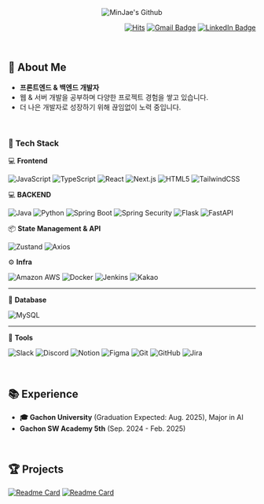 <div align="center">
  <img
    src="https://capsule-render.vercel.app/api?type=waving&color=87CEEB&height=240&text=MinJae's%20Github&animation=&fontColor=FFFFFF&fontSize=60"
    alt="MinJae's Github"
  />
</div>

<div align="right">
  
[![Hits](https://hits.seeyoufarm.com/api/count/incr/badge.svg?url=https%3A%2F%2Fgithub.com%2FKMJ200&count_bg=%23909090&title_bg=%23393939&icon=github.svg&icon_color=%23D9D9D9&title=hits&edge_flat=false)](https://hits.seeyoufarm.com)
[![Gmail Badge](https://img.shields.io/badge/Gmail-d14836?style=flat-square&logo=Gmail&logoColor=white&link=mailto:kmj104506@gachon.ac.kr)](mailto:kmj104506@gachon.ac.kr)
[![LinkedIn Badge](https://img.shields.io/badge/LinkedIn-0077B5?style=flat-square&logo=linkedin&logoColor=white&link=https://www.linkedin.com/in/ai-소프트웨어학부-인공지능전공-강민재-304195345/)](https://www.linkedin.com/in/ai-소프트웨어학부-인공지능전공-강민재-304195345/)
  
</div>

<br>

## 🚀 About Me
- **프론트엔드 & 백엔드 개발자**  
- 웹 & 서버 개발을 공부하며 다양한 프로젝트 경험을 쌓고 있습니다.  
- 더 나은 개발자로 성장하기 위해 끊임없이 노력 중입니다.  

<br>

### 📌 **Tech Stack**  


💻 **Frontend**  

![JavaScript](https://img.shields.io/badge/-JavaScript-F7DF1E?style=flat-square&logo=javascript&logoColor=white)
![TypeScript](https://img.shields.io/badge/-TypeScript-3178C6?style=flat-square&logo=typescript&logoColor=white)
![React](https://img.shields.io/badge/-React-61DAFB?style=flat-square&logo=react&logoColor=white)
![Next.js](https://img.shields.io/badge/-Next.js-000000?style=flat-square&logo=next.js&logoColor=white)
![HTML5](https://img.shields.io/badge/-HTML5-E34F26?style=flat-square&logo=html5&logoColor=white)
![TailwindCSS](https://img.shields.io/badge/-TailwindCSS-06B6D4?style=flat-square&logo=tailwindcss&logoColor=white)

💻 **BACKEND**

![Java](https://img.shields.io/badge/-Java-007396?style=flat-square&logo=Java&logoColor=white)
![Python](https://img.shields.io/badge/-Python-3776AB?style=flat-square&logo=Python&logoColor=white)
![Spring Boot](https://img.shields.io/badge/-Spring%20Boot-6DB33F?style=flat-square&logo=spring-boot&logoColor=white)
![Spring Security](https://img.shields.io/badge/-Spring%20Security-6DB33F?style=flat-square&logo=springsecurity&logoColor=white)
![Flask](https://img.shields.io/badge/-Flask-000000?style=flat-square&logo=Flask&logoColor=white)
![FastAPI](https://img.shields.io/badge/-FastAPI-009688?style=flat-square&logo=FastAPI&logoColor=white)

📦 **State Management & API**  

![Zustand](https://img.shields.io/badge/-Zustand-3A3A3A?style=flat-square&logo=zustand&logoColor=white)
![Axios](https://img.shields.io/badge/-Axios-5A29E4?style=flat-square&logo=axios&logoColor=white)


⚙️ **Infra**  

![Amazon AWS](https://img.shields.io/badge/-Amazon%20AWS-232F3E?style=flat-square&logo=Amazon%20AWS&logoColor=white)
![Docker](https://img.shields.io/badge/-Docker-2496ED?style=flat-square&logo=Docker&logoColor=white)
![Jenkins](https://img.shields.io/badge/-Jenkins-D24939?style=flat-square&logo=Jenkins&logoColor=white)
![Kakao](https://img.shields.io/badge/-Kakao-FFCD00?style=flat-square&logo=Kakao&logoColor=black)

---

💾 **Database**  

![MySQL](https://img.shields.io/badge/-MySQL-4479A1?style=flat-square&logo=MySQL&logoColor=white)


---

🌈 **Tools**  

![Slack](https://img.shields.io/badge/-Slack-4A154B?style=flat-square&logo=Slack&logoColor=white)
![Discord](https://img.shields.io/badge/-Discord-5865F2?style=flat-square&logo=Discord&logoColor=white)
![Notion](https://img.shields.io/badge/-Notion-000000?style=flat-square&logo=Notion&logoColor=white)
![Figma](https://img.shields.io/badge/-Figma-F24E1E?style=flat-square&logo=Figma&logoColor=white)
![Git](https://img.shields.io/badge/-Git-F05032?style=flat-square&logo=Git&logoColor=white)
![GitHub](https://img.shields.io/badge/-GitHub-181717?style=flat-square&logo=GitHub&logoColor=white)
![Jira](https://img.shields.io/badge/-Jira-0052CC?style=flat-square&logo=Jira&logoColor=white)

<br>


## 📚 Experience
- **🎓 Gachon University** (Graduation Expected: Aug. 2025), Major in AI
- **Gachon SW Academy 5th** (Sep. 2024 - Feb. 2025)

<br>

<div>

## 🏆 Projects
[![Readme Card](https://github-readme-stats.vercel.app/api/pin/?username=FLEX-CODEPING&repo=FLEX-FE&theme=swift)](https://github.com/FLEX-CODEPING/FLEX-FE)
[![Readme Card](https://github-readme-stats.vercel.app/api/pin/?username=KMJ200&repo=TikiTaka-BE&theme=swift)](https://github.com/KMJ200/TikiTaka-BE)

</div>
<br>
